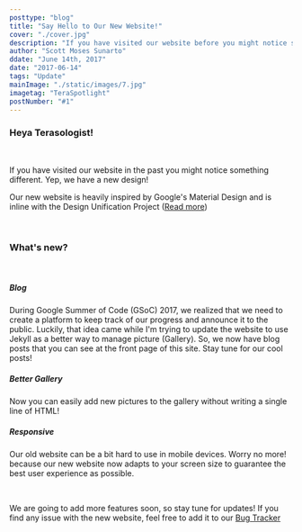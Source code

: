 ```yaml
---
posttype: "blog"
title: "Say Hello to Our New Website!"
cover: "./cover.jpg"
description: "If you have visited our website before you might notice something different now. Yep, we have a new design!"
author: "Scott Moses Sunarto"
ddate: "June 14th, 2017"
date: "2017-06-14"
tags: "Update"
mainImage: "./static/images/7.jpg"
imagetag: "TeraSpotlight"
postNumber: "#1"
---
```

### Heya Terasologist!

<br>

If you have visited our website in the past you might notice something different. Yep, we have a new design!

Our new website is heavily inspired by Google's Material Design and is inline with the Design Unification Project ([Read more](http://forum.terasology.org/threads/design-unification-project-web-game-etc.1746/))

<br>

### What's new?

<br>

##### Blog

 During Google Summer of Code (GSoC) 2017, we realized that we need to create a platform to keep track of our progress and announce it to the public. Luckily, that idea came while I'm trying to update the website to use Jekyll as a better way to manage picture (Gallery). So, we now have blog posts that you can see at the front page of this site. Stay tune for our cool posts!

##### Better Gallery

 Now you can easily add new pictures to the gallery without writing a single line of HTML!

##### Responsive

 Our old website can be a bit hard to use in mobile devices. Worry no more! because our new website now adapts to your screen size to guarantee the best user experience as possible.

<br>

We are going to add more features soon, so stay tune for updates! If you find any issue with the new website, feel free to add it to our [Bug Tracker](https://github.com/MovingBlocks/movingblocks.github.com/issues)
